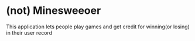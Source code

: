 (not) Minesweeoer
=========

This application lets people play games and get credit for winning(or losing) in their user record
